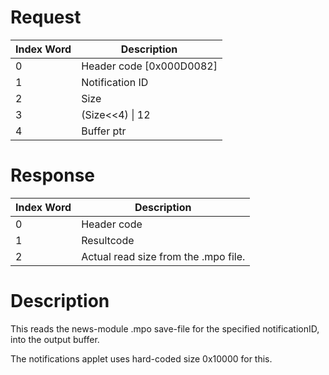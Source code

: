 # Request

| Index Word | Description                |
|------------|----------------------------|
| 0          | Header code \[0x000D0082\] |
| 1          | Notification ID            |
| 2          | Size                       |
| 3          | (Size\<\<4) \| 12          |
| 4          | Buffer ptr                 |

# Response

| Index Word | Description                          |
|------------|--------------------------------------|
| 0          | Header code                          |
| 1          | Resultcode                           |
| 2          | Actual read size from the .mpo file. |

# Description

This reads the news-module .mpo save-file for the specified
notificationID, into the output buffer.

The notifications applet uses hard-coded size 0x10000 for this.